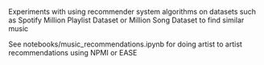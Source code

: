 Experiments with using recommender system algorithms on datasets such as Spotify Million Playlist Dataset or Million Song Dataset to find similar music

See notebooks/music_recommendations.ipynb for doing artist to artist recommendations using NPMI or EASE